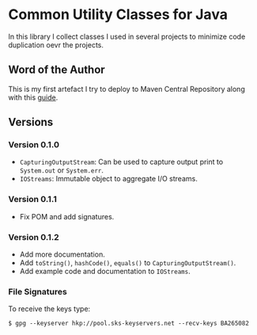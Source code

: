 # Common Utility Classes for Java

In this library I collect classes I used in several projects
to minimize code duplication oevr the projects.

## Word of the Author

This is my first artefact I try to deploy to Maven Central Repository
along with this [guide][1].

## Versions

### Version 0.1.0

- <code>CapturingOutputStream</code>: Can be used to capture output print
  to <code>System.out</code> or <code>System.err</code>.
- <code>IOStreams</code>: Immutable object to aggregate I/O streams.

### Version 0.1.1

- Fix POM and add signatures.

### Version 0.1.2

- Add more documentation.
- Add <code>toString()</code>, <code>hashCode()</code>, <code>equals()</code>
  to <code>CapturingOutputStream()</code>.
- Add example code and documentation to <code>IOStreams</code>.

### File Signatures

To receive the keys type:

    $ gpg --keyserver hkp://pool.sks-keyservers.net --recv-keys BA265082

[1]: http://maven.apache.org/guides/mini/guide-central-repository-upload.html